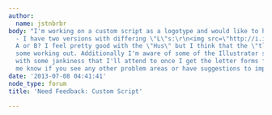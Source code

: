 ```yaml
---
author:
  name: jstnbrbr
body: "I'm working on a custom script as a logotype and would like to have you feedback
  - I have two versions with differing \"L\"s:\r\n<img src=\"http://i.imgur.com/kb6qyrI.png\"></img>\r\n\r\nSo,
  A or B? I feel pretty good with the \"Hus\" but I think that the \"tle\" still needs
  some working out. Additionally I'm aware of some of the Illustrator stroke issues
  with some jankiness that I'll attend to once I get the letter forms finalized.\r\n\r\nLet
  me know if you see any other problem areas or have suggestions to improve it.\r\nThanks!"
date: '2013-07-08 04:41:41'
node_type: forum
title: 'Need Feedback: Custom Script'

---
```

